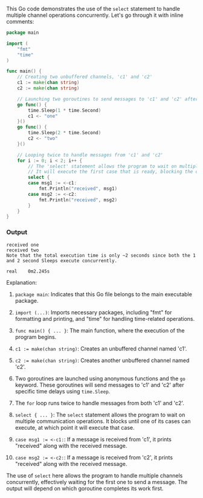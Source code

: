 This Go code demonstrates the use of the `select` statement to handle multiple channel operations concurrently. Let's go through it with inline comments:

```go
package main

import (
    "fmt"
    "time"
)

func main() {
    // Creating two unbuffered channels, 'c1' and 'c2'
    c1 := make(chan string)
    c2 := make(chan string)

    // Launching two goroutines to send messages to 'c1' and 'c2' after a specific time delay
    go func() {
        time.Sleep(1 * time.Second)
        c1 <- "one"
    }()
    go func() {
        time.Sleep(2 * time.Second)
        c2 <- "two"
    }()

    // Looping twice to handle messages from 'c1' and 'c2'
    for i := 0; i < 2; i++ {
        // The 'select' statement allows the program to wait on multiple communication operations
        // It will execute the first case that is ready, blocking the others
        select {
        case msg1 := <-c1:
            fmt.Println("received", msg1)
        case msg2 := <-c2:
            fmt.Println("received", msg2)
        }
    }
}
```
### Output
```
received one
received two
Note that the total execution time is only ~2 seconds since both the 1 and 2 second Sleeps execute concurrently.

real    0m2.245s
```
Explanation:

1. `package main`: Indicates that this Go file belongs to the main executable package.

2. `import (...)`: Imports necessary packages, including "fmt" for formatting and printing, and "time" for handling time-related operations.

3. `func main() { ... }`: The main function, where the execution of the program begins.

4. `c1 := make(chan string)`: Creates an unbuffered channel named 'c1'.

5. `c2 := make(chan string)`: Creates another unbuffered channel named 'c2'.

6. Two goroutines are launched using anonymous functions and the `go` keyword. These goroutines will send messages to 'c1' and 'c2' after specific time delays using `time.Sleep`.

7. The `for` loop runs twice to handle messages from both 'c1' and 'c2'.

8. `select { ... }`: The `select` statement allows the program to wait on multiple communication operations. It blocks until one of its cases can execute, at which point it will execute that case.

9. `case msg1 := <-c1:`: If a message is received from 'c1', it prints "received" along with the received message.

10. `case msg2 := <-c2:`: If a message is received from 'c2', it prints "received" along with the received message.

The use of `select` here allows the program to handle multiple channels concurrently, effectively waiting for the first one to send a message. The output will depend on which goroutine completes its work first.